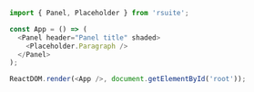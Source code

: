 <!--start-code-->

```js
import { Panel, Placeholder } from 'rsuite';

const App = () => (
  <Panel header="Panel title" shaded>
    <Placeholder.Paragraph />
  </Panel>
);

ReactDOM.render(<App />, document.getElementById('root'));
```

<!--end-code-->
